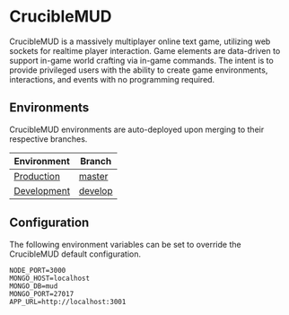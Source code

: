 # CrucibleMUD
CrucibleMUD is a massively multiplayer online text game, utilizing web sockets for realtime player interaction. Game elements are data-driven to support in-game world crafting via in-game commands. The intent is to provide privileged users with the ability to create game environments, interactions, and events with no programming required.

## Environments
CrucibleMUD environments are auto-deployed upon merging to their respective branches.

| Environment | Branch |
| - | - |
| [Production](http://www.cruciblemud.com) | [master](https://github.com/benprime/crucible-mud/tree/master) |
| [Development](http://develop.cruciblemud.com) | [develop](https://github.com/benprime/crucible-mud/tree/develop) |

## Configuration

The following environment variables can be set to override the CrucibleMUD default configuration.

```
NODE_PORT=3000
MONGO_HOST=localhost
MONGO_DB=mud
MONGO_PORT=27017
APP_URL=http://localhost:3001
```

